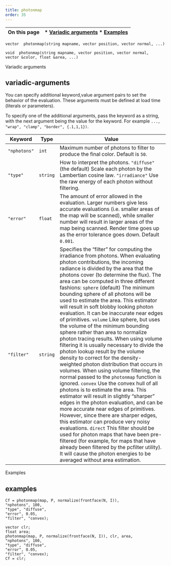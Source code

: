```yaml
---
title: photonmap
order: 35
---
```

| On this page | * [Variadic arguments](#variadic-arguments) * [Examples](#examples) |
| --- | --- |

`vector  photonmap(string mapname, vector position, vector normal, ...)`

`void  photonmap(string mapname, vector position, vector normal, vector &color, float &area, ...)`

Variadic arguments

## variadic-arguments

You can specify additional keyword,value argument pairs to set the
behavior of the evaluation. These arguments must be defined at load
time (literals or parameters).

To specify one of the additional arguments, pass the keyword as a
string, with the next argument being the value for the keyword. For
example `..., "wrap", "clamp", "border", {.1,1,1})`.

| Keyword | Type | Value |
| --- | --- | --- |
| `"nphotons"` | `int` | Maximum number of photons to filter to produce the final color.  Default is `50`. |
| `"type"` | `string` | How to interpret the photons.   `"diffuse"` (the default)    Scale each photon by the Lambertian cosine law.    `"irradiance"`   Use the raw energy of each photon without filtering. |
| `"error"` | `float` | The amount of error allowed in the evaluation.  Larger numbers give less accurate evaluations (i.e. smaller areas of the map will be scanned),  while smaller number will result in larger areas of the map being scanned.  Render time goes up as the error tolerance goes down. Default `0.001`. |
| `"filter"` | `string` | Specifies the “filter” for computing the irradiance from  photons. When evaluating photon contributions, the incoming  radiance is divided by the area that the photons cover (to  determine the flux). The area can be computed in three  different fashions:   `sphere` (default)    The minimum bounding sphere of all photons will be used  to estimate the area. This estimator will result in soft  blobby looking photon evaluation. It can be inaccurate  near edges of primitives.    `volume`   Like sphere, but uses the volume of the minimum bounding  sphere rather than area to normalize photon tracing  results. When using volume filtering it is usually  necessary to divide the photon lookup result by the volume  density to correct for the density-weighted photon  distribution that occurs in volumes. When using volume filtering, the normal passed to the  `photonmap` function is ignored.    `convex`   Use the convex hull of all photons is to estimate the  area. This estimator will result in slightly “sharper”  edges in the photon evaluation, and can be more accurate  near edges of primitives. However, since there are  sharper edges, this estimator can produce very noisy  evaluations.    `direct`   This filter should be used for photon maps that have been  pre-filtered (for example, for maps that have already been  filtered by the pcfilter utility). It will cause the  photon energies to be averaged without area estimation. |

Examples

## examples

```vex
Cf = photonmap(map, P, normalize(frontface(N, I)),
"nphotons", 100,
"type", "diffuse",
"error", 0.05,
"filter", "convex);

```

```vex
vector clr;
float area;
photonmap(map, P, normalize(frontface(N, I)), clr, area,
"nphotons", 100,
"type", "diffuse",
"error", 0.05,
"filter", "convex);
Cf = clr;

```
